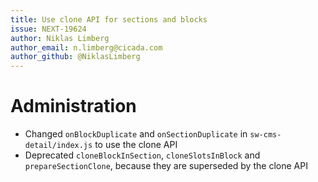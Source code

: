 ```yaml
---
title: Use clone API for sections and blocks
issue: NEXT-19624
author: Niklas Limberg
author_email: n.limberg@cicada.com
author_github: @NiklasLimberg
---
```

# Administration
* Changed `onBlockDuplicate` and `onSectionDuplicate` in `sw-cms-detail/index.js` to use the clone API
* Deprecated `cloneBlockInSection`, `cloneSlotsInBlock` and `prepareSectionClone`, because they are superseded by the clone API
